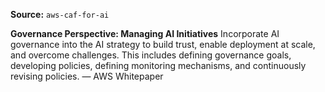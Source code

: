 **Source:** `aws-caf-for-ai`

**Governance Perspective: Managing AI Initiatives**
Incorporate AI governance into the AI strategy to build trust, enable deployment at scale, and overcome challenges. This includes defining governance goals, developing policies, defining monitoring mechanisms, and continuously revising policies. — AWS Whitepaper
